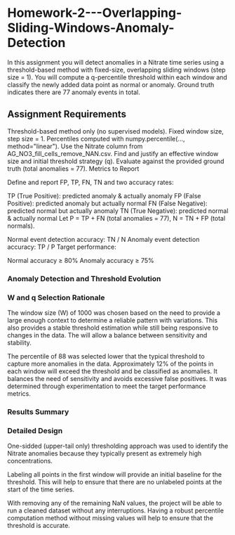 # Homework-2---Overlapping-Sliding-Windows-Anomaly-Detection
In this assignment you will detect anomalies in a Nitrate time series using a threshold-based method with fixed-size, overlapping sliding windows (step size = 1). You will compute a q-percentile threshold within each window and classify the newly added data point as normal or anomaly. Ground truth indicates there are 77 anomaly events in total.

## Assignment Requirements

Threshold-based method only (no supervised models).
Fixed window size, step size = 1.
Percentiles computed with numpy.percentile(..., method="linear").
Use the Nitrate column from AG_NO3_fill_cells_remove_NAN.csv.
Find and justify an effective window size and initial threshold strategy (q).
Evaluate against the provided ground truth (total anomalies = 77).
Metrics to Report

Define and report FP, TP, FN, TN and two accuracy rates:

TP (True Positive): predicted anomaly & actually anomaly
FP (False Positive): predicted anomaly but actually normal
FN (False Negative): predicted normal but actually anomaly
TN (True Negative): predicted normal & actually normal
Let P = TP + FN (total anomalies = 77), N = TN + FP (total normals).

Normal event detection accuracy: TN / N
Anomaly event detection accuracy: TP / P
Target performance:

Normal accuracy ≥ 80%
Anomaly accuracy ≥ 75%

### Anomaly Detection and Threshold Evolution




### W and q Selection Rationale

The window size (W) of 1000 was chosen based on the need to provide a large enough context to determine a reliable pattern with variations.  This also provides a stable threshold estimation while still being responsive to changes in the data.  The will allow a balance between sensitivity and stability.

The percentile of 88 was selected lower that the typical threshold to capture more anomalies in the data. Approximately 12% of the points in each window will exceed the threshold and be classified as anomalies.  It balances the need of sensitivity and avoids excessive false positives. It was determined through experimentation to meet the target performance metrics.

### Results Summary



### Detailed Design

One-sidded (upper-tail only) thresholding approach was used to identify the Nitrate anomalies because they typically present as extremely high concentrations.

Labeling all points in the first window will provide an initial baseline for the threshold. This will help to ensure that there are no unlabeled points at the start of the time series.

With removing any of the remaining NaN values, the project will be able to run a cleaned dataset without any interruptions. Having a robust percentile computation method without missing values will help to ensure that the threshold is accurate.